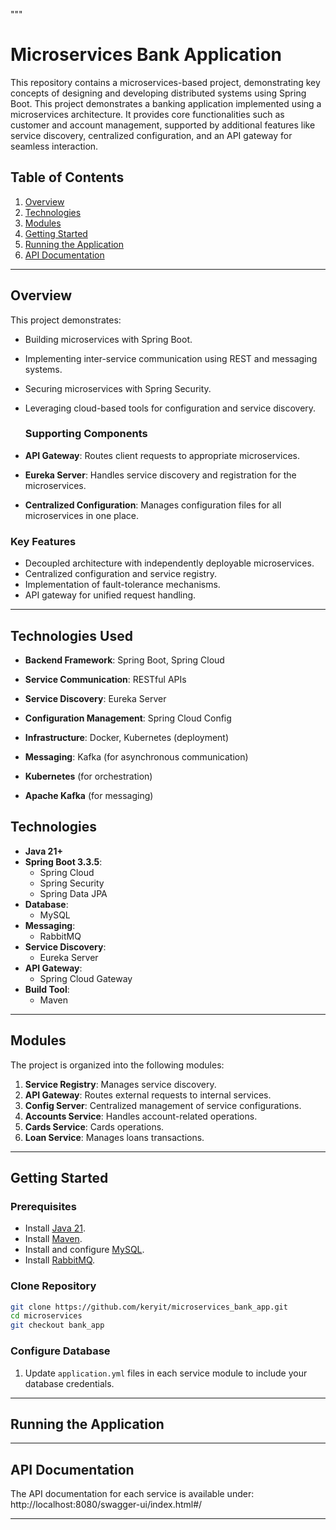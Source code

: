 """

# Microservices Bank Application

This repository contains a microservices-based project, demonstrating key concepts of designing and developing distributed systems using Spring Boot. 
This project demonstrates a banking application implemented using a microservices architecture. It provides core functionalities such as customer and account management, supported by additional features like service discovery, centralized configuration, and an API gateway for seamless interaction.

## Table of Contents
1. [Overview](#overview)  
2. [Technologies](#technologies)  
3. [Modules](#modules)  
4. [Getting Started](#getting-started)  
5. [Running the Application](#running-the-application)  
6. [API Documentation](#api-documentation)  

---

## Overview

This project demonstrates:
- Building microservices with Spring Boot.
- Implementing inter-service communication using REST and messaging systems.
- Securing microservices with Spring Security.
- Leveraging cloud-based tools for configuration and service discovery.

  ### Supporting Components

- **API Gateway**: Routes client requests to appropriate microservices.

- **Eureka Server**: Handles service discovery and registration for the microservices.

- **Centralized Configuration**: Manages configuration files for all microservices in one place.




### Key Features
- Decoupled architecture with independently deployable microservices.
- Centralized configuration and service registry.
- Implementation of fault-tolerance mechanisms.
- API gateway for unified request handling.

---

## Technologies Used

- **Backend Framework**: Spring Boot, Spring Cloud

- **Service Communication**: RESTful APIs

- **Service Discovery**: Eureka Server

- **Configuration Management**: Spring Cloud Config

- **Infrastructure**: Docker, Kubernetes (deployment)

- **Messaging**: Kafka (for asynchronous communication)

- **Kubernetes** (for orchestration)

- **Apache Kafka** (for messaging)


## Technologies

- **Java 21+**
- **Spring Boot 3.3.5**:
  - Spring Cloud
  - Spring Security
  - Spring Data JPA
- **Database**:
  - MySQL
- **Messaging**:
  - RabbitMQ
- **Service Discovery**:
  - Eureka Server
- **API Gateway**:
  - Spring Cloud Gateway
- **Build Tool**:
  - Maven

---

## Modules

The project is organized into the following modules:

1. **Service Registry**: Manages service discovery.
2. **API Gateway**: Routes external requests to internal services.
3. **Config Server**: Centralized management of service configurations.
4. **Accounts Service**: Handles account-related operations.
5. **Cards Service**: Cards operations.
6. **Loan Service**: Manages loans transactions.

---

## Getting Started

### Prerequisites
- Install [Java 21](https://www.oracle.com/java/technologies/javase-downloads.html).
- Install [Maven](https://maven.apache.org/install.html).
- Install and configure [MySQL](https://www.mysql.com/).
- Install [RabbitMQ](https://www.rabbitmq.com/download.html).

### Clone Repository
```bash
git clone https://github.com/keryit/microservices_bank_app.git
cd microservices
git checkout bank_app
```

### Configure Database
1. Update `application.yml` files in each service module to include your database credentials.


---

## Running the Application


---

## API Documentation

The API documentation for each service is available under:
http://localhost:8080/swagger-ui/index.html#/


---
